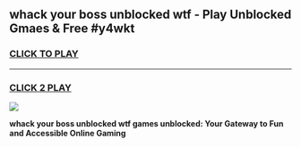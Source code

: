 
## whack your boss unblocked wtf - Play Unblocked Gmaes & Free #y4wkt
<h3>
<a href="https://news.freeplayer.one?title=whack_your_boss_unblocked_wtf&ref=24F">CLICK TO PLAY</a></h3>
<hr>

<h3>
<a href="https://news.freeplayer.one?title=whack_your_boss_unblocked_wtf&ref=24F">CLICK 2 PLAY</a>
  
</h3>

<a href="https://news.freeplayer.one?title=whack_your_boss_unblocked_wtf&ref=24F/"><img src="https://clearcache.store/games.png"></a>


**whack your boss unblocked wtf games unblocked: Your Gateway to Fun and Accessible Online Gaming**

